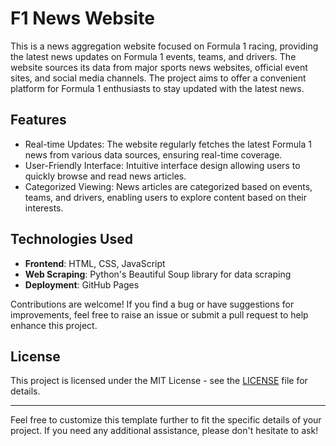 # F1 News Website

This is a news aggregation website focused on Formula 1 racing, providing the latest news updates on Formula 1 events, teams, and drivers. The website sources its data from major sports news websites, official event sites, and social media channels. The project aims to offer a convenient platform for Formula 1 enthusiasts to stay updated with the latest news.

## Features

- Real-time Updates: The website regularly fetches the latest Formula 1 news from various data sources, ensuring real-time coverage.
- User-Friendly Interface: Intuitive interface design allowing users to quickly browse and read news articles.
- Categorized Viewing: News articles are categorized based on events, teams, and drivers, enabling users to explore content based on their interests.

## Technologies Used

- **Frontend**: HTML, CSS, JavaScript
- **Web Scraping**: Python's Beautiful Soup library for data scraping
- **Deployment**: GitHub Pages



Contributions are welcome! If you find a bug or have suggestions for improvements, feel free to raise an issue or submit a pull request to help enhance this project.

## License

This project is licensed under the MIT License - see the [LICENSE](LICENSE) file for details.

---

Feel free to customize this template further to fit the specific details of your project. If you need any additional assistance, please don't hesitate to ask!
